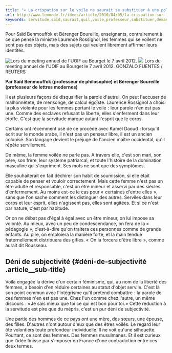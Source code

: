 ```yaml
---
title: "« La crispation sur le voile ne saurait se substituer à une politique d’émancipation universaliste »"
url: http://www.lemonde.fr/idees/article/2016/04/05/la-crispation-sur-le-voile-ne-saurait-se-substituer-a-une-politique-d-emancipation-universaliste_4895682_3232.html
keywords: servitude,saïd,saurait,quil,voile,professeur,substituer,démancipation,nest,nen,universaliste,mineur,cest,crispation,rossignol,femmes,politique
---
```

Pour Saïd Benmouffok et Bérenger Boureille, enseignants, contrairement à ce que pense la ministre Laurence Rossignol, les femmes qui se voilent ne sont pas des objets, mais des sujets qui veulent librement affirmer leurs identités.

![Lors du meeting annuel de l\'UOIF au Bourget le 7 avril 2012.](https://img.lemde.fr/2016/04/04/0/0/3000/2000/688/0/60/0/38f3161_3621-7et1a3.jpg) ![](https://img.lemde.fr/2016/04/04/0/0/3000/2000/688/0/60/0/38f3161_3621-7et1a3.jpg) Lors du meeting annuel de l\'UOIF au Bourget le 7 avril 2012. GONZALO FUENTES / REUTERS

**Par Saïd Benmouffok (professeur de philosophie) et Bérenger Boureille (professeur de lettres modernes)**

Il est plusieurs façons de disqualifier la parole d'autrui. On peut l'accuser de malhonnêteté, de mensonge, de calcul égoïste. Laurence Rossignol a choisi la plus violente pour les femmes portant le voile  : leur parole n'en est pas une. Comme des esclaves refusant la liberté, elles s'enferment dans leur étoffe. C'est que la servitude marque autant l'esprit que le corps.

Certains ont récemment usé de ce procédé avec Kamel Daoud  : lorsqu'il écrit sur le monde arabe, il n'est pas un penseur libre, il est un ancien colonisé. Son langage devient le préjugé de l'ancien maître occidental, qu'il répète servilement.

De même, la femme voilée ne parle pas. A travers elle, c'est son mari, son père, son frère, leur système patriarcal, et toute l'histoire de la domination masculine qui s'expriment. Ses mots ne sont que des symptômes.

Elle souhaiterait en fait déchirer son habit de soumission, si elle était capable de penser et vouloir correctement. Mais cette femme n'est pas un être adulte et responsable, c'est un être mineur et asservi par des siècles d'enfermement. Au moins est-ce le cas pour «  certaines d'entre elles  », sans que l'on sache comment les distinguer des autres. Serviles dans leur corps et leur esprit, elles n'agissent pas, elles sont agitées. Et si ce n'est par nature, c'est par habitude.

Or on ne débat pas d'égal à égal avec un être mineur, on lui impose sa volonté. Au mieux, avec un peu de condescendance, on fera de la «  pédagogie  », c'est-à-dire qu'on traitera ces personnes comme de grands enfants. Au pire, on emploiera la manière forte, et la main tendue fraternellement distribuera des gifles. «  On la forcera d'être libre  », comme aurait dit Rousseau.

Déni de subjectivité {#déni-de-subjectivité .article__sub-title}
--------------------

Voilà engagée la dérive d'un certain féminisme, qui, au nom de la liberté des femmes, a besoin d'en réduire certaines au statut d'objet servile. C'est là son point commun avec l'intégrisme qu'il prétend combattre  : la parole de ces femmes n'en est pas une. Chez l'un comme chez l'autre, un même discours  : « Je sais mieux que toi ce qui est bon pour toi. » Cette réduction à la servitude est pire que du mépris, c'est un pur déni de subjectivité.

Une partie des hommes de ce pays ont une mère, des sœurs, une épouse, des filles. D'autres n'ont autour d'eux que des êtres voilés. Le regard leur ôte volontiers toute profondeur individuelle. Il ne voit qu'une silhouette. Pourtant, ce sont des femmes. Des femmes musulmanes. Et il est curieux que l'idée finisse par s'imposer en France d'une contradiction entre ces deux termes.
